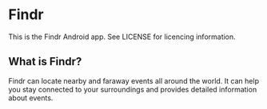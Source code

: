 # Findr

This is the Findr Android app. See LICENSE for licencing information.

## What is Findr?

Findr can locate nearby and faraway events all around the world. It can help you stay connected to your surroundings and provides detailed information about events.
